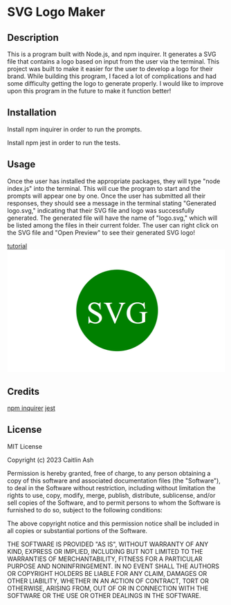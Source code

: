 # SVG Logo Maker

## Description

This is a program built with Node.js, and npm inquirer. It generates a SVG file that contains a logo based on input from the user via the terminal. This project was built to make it easier for the user to develop a logo for their brand. While building this program, I faced a lot of complications and had some difficulty getting the logo to generate properly. I would like to improve upon this program in the future to make it function better!

## Installation

Install npm inquirer in order to run the prompts.

Install npm jest in order to run the tests.

## Usage

Once the user has installed the appropriate packages, they will type "node index.js" into the terminal. This will cue the program to start and the prompts will appear one by one. Once the user has submitted all their responses, they should see a message in the terminal stating "Generated logo.svg," indicating that their SVG file and logo was successfully generated. The generated file will have the name of "logo.svg," which will be listed among the files in their current folder. The user can right click on the SVG file and "Open Preview" to see their generated SVG logo!

<!-- add tutorial link -->
[tutorial]() 
![mock logo](assets/images/10-oop-homework-demo.png)

## Credits

[npm inquirer](https://www.npmjs.com/package/inquirer)
[jest](https://jestjs.io/)

## License

MIT License

Copyright (c) 2023 Caitlin Ash

Permission is hereby granted, free of charge, to any person obtaining a copy
of this software and associated documentation files (the "Software"), to deal
in the Software without restriction, including without limitation the rights
to use, copy, modify, merge, publish, distribute, sublicense, and/or sell
copies of the Software, and to permit persons to whom the Software is
furnished to do so, subject to the following conditions:

The above copyright notice and this permission notice shall be included in all
copies or substantial portions of the Software.

THE SOFTWARE IS PROVIDED "AS IS", WITHOUT WARRANTY OF ANY KIND, EXPRESS OR
IMPLIED, INCLUDING BUT NOT LIMITED TO THE WARRANTIES OF MERCHANTABILITY,
FITNESS FOR A PARTICULAR PURPOSE AND NONINFRINGEMENT. IN NO EVENT SHALL THE
AUTHORS OR COPYRIGHT HOLDERS BE LIABLE FOR ANY CLAIM, DAMAGES OR OTHER
LIABILITY, WHETHER IN AN ACTION OF CONTRACT, TORT OR OTHERWISE, ARISING FROM,
OUT OF OR IN CONNECTION WITH THE SOFTWARE OR THE USE OR OTHER DEALINGS IN THE
SOFTWARE.
